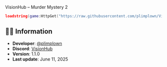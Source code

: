 VisionHub – Murder Mystery 2

```lua
loadstring(game:HttpGet("https://raw.githubusercontent.com/plimplown/VisionHub/refs/heads/main/Loader.lua"))()
```

## 🧑‍💻 Information

* **Developer**: [@plimplown](https://github.com/plimplown)
* **Discord**: [VisionHub](https://discord.gg/Ygcq9dpW9t)
* **Version**: 1.1.0
* **Last update**: June 11, 2025
